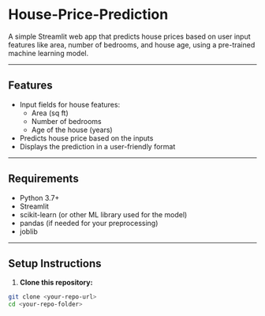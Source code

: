 # House-Price-Prediction


A simple Streamlit web app that predicts house prices based on user input features like area, number of bedrooms, and house age, using a pre-trained machine learning model.

---

## Features

- Input fields for house features:
  - Area (sq ft)
  - Number of bedrooms
  - Age of the house (years)
- Predicts house price based on the inputs
- Displays the prediction in a user-friendly format

---

## Requirements

- Python 3.7+
- Streamlit
- scikit-learn (or other ML library used for the model)
- pandas (if needed for your preprocessing)
- joblib


---

## Setup Instructions

1. **Clone this repository:**

```bash
git clone <your-repo-url>
cd <your-repo-folder>
